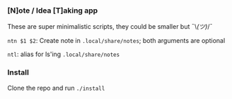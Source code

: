 ### [N]ote / Idea [T]aking app

These are super minimalistic scripts, they could be smaller but ¯\\_(ツ)_/¯

`ntn $1 $2`: Create note in `.local/share/notes`; both arguments are optional

`ntl`: alias for ls'ing `.local/share/notes`

### Install
Clone the repo and run `./install`
